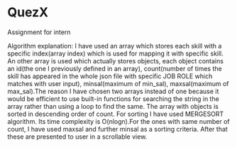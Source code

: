 # QuezX
Assignment for intern

Algorithm explanation:
       I have used an array which stores each skill with a specific index(array index) which is used for mapping it with specific skill. An other array is used which actually stores objects, each object contains an id(the one I previously defined in an array), count(number of times the skill has appeared in the whole json file with specific JOB ROLE which matches with user input), minsal(maximum of min_sal), maxsal(maximum of max_sal).The reason I have chosen two arrays instead of one because it would be efficient to use built-in functions for searching the string in the array rather than using a loop to find the same. 
    The array with objects is sorted in descending order of count. For sorting I have used MERGESORT algorithm. Its time complexity is O(nlogn).For the ones with same number of count, I have used maxsal and further minsal as a sorting criteria. After that these are presented to user in a scrollable view.
